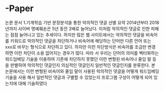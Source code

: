 # -Paper
논문 문서
1.기계학습 기반 문장분석을 통한 악의적인 댓글 선별
요약
2014년부터 2018년까지 사이버 명예훼손은 5년 동안 2배로 늘어났다. 이처럼 악의적인 댓글로 인한 피해는 점점 늘어나고 있는 추세이다. 하지만 많은 웹 사이트에서는 악의적인 댓글을 비속어를 키워드로 악의적인 댓글을 차단하거나 비속어에 해당하는 단어만 다른 언어 또는 xxx로 바꾸는 형식으로 차단하고 있다. 하지만 이런 차단방식은 비속어를 조금만 변경하면 이런 차단이 소용 없어지는 경우가 많다. 따라 서 우리는 단어의 의미를 벡터화하는 워드임베딩 기술을 이용하여 기존에 차단하지 못했던 이런 변형된 비속어나 줄임 말 등을 판별하여 악의적인 댓글인지 의심적인 댓글인지 일반적인 댓글인지를 분류한다. 본 논문에서는 이런 변형된 비속어와 줄임 말이 사용된 악의적인 댓글을 어떻게 워드임베딩 기술을 사용 해서 일반적인 댓글과 구별할 수 있었는지 프로그램 구성이 어떻게 되어 있는지에 대해 기술하였다 
